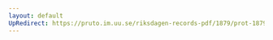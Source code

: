 ```yaml
---
layout: default
UpRedirect: https://pruto.im.uu.se/riksdagen-records-pdf/1879/prot-1879--fk--003/prot-1879--fk--003_015.pdf
---
```

